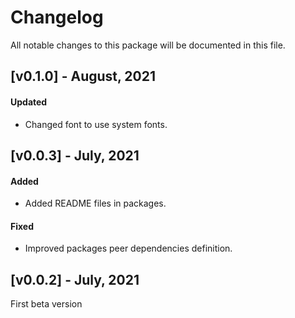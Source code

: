 # Changelog

All notable changes to this package will be documented in this file.

## [v0.1.0] - August, 2021

#### Updated

- Changed font to use system fonts.

## [v0.0.3] - July, 2021

#### Added

- Added README files in packages.

#### Fixed

- Improved packages peer dependencies definition.

## [v0.0.2] - July, 2021

First beta version
